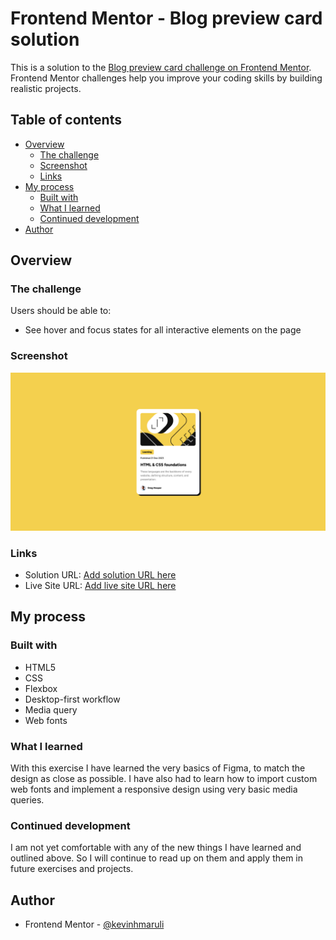 # Frontend Mentor - Blog preview card solution

This is a solution to the [Blog preview card challenge on Frontend Mentor](https://www.frontendmentor.io/challenges/blog-preview-card-ckPaj01IcS). Frontend Mentor challenges help you improve your coding skills by building realistic projects.

## Table of contents

- [Overview](#overview)
  - [The challenge](#the-challenge)
  - [Screenshot](#screenshot)
  - [Links](#links)
- [My process](#my-process)
  - [Built with](#built-with)
  - [What I learned](#what-i-learned)
  - [Continued development](#continued-development)
- [Author](#author)

## Overview

### The challenge

Users should be able to:

- See hover and focus states for all interactive elements on the page

### Screenshot

![](./screenshot.png)

### Links

- Solution URL: [Add solution URL here](https://your-solution-url.com)
- Live Site URL: [Add live site URL here](https://your-live-site-url.com)

## My process

### Built with

- HTML5
- CSS
- Flexbox
- Desktop-first workflow
- Media query
- Web fonts

### What I learned

With this exercise I have learned the very basics of Figma, to match the design as close as possible. I have also had to learn how to import custom web fonts and implement a responsive design using very basic media queries.

### Continued development

I am not yet comfortable with any of the new things I have learned and outlined above. So I will continue to read up on them and apply them in future exercises and projects.

## Author

- Frontend Mentor - [@kevinhmaruli](https://www.frontendmentor.io/profile/kevinhmaruli)
